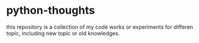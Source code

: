 # python-thoughts
this repository is a collection of my code works or experiments for differen topic, including new topic or old knowledges.
